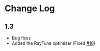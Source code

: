 # Change Log

## 1.3

* Bug fixes
* Added the RayTune optimizer (Fixed [#10](https://github.com/yrahul3910/raise/issues/10))